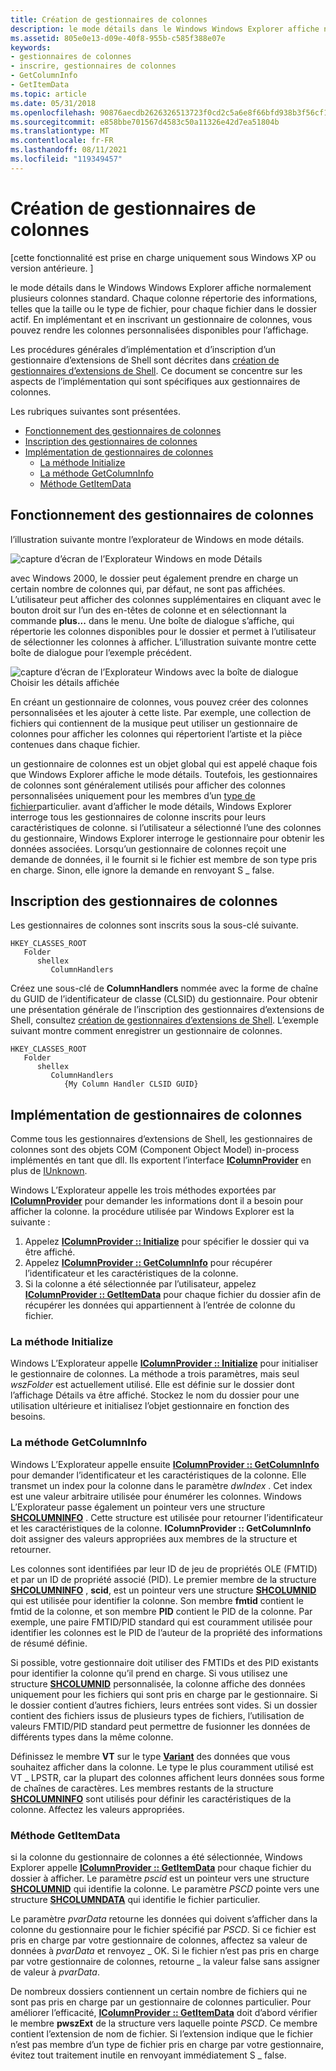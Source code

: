 ```yaml
---
title: Création de gestionnaires de colonnes
description: le mode détails dans le Windows Windows Explorer affiche normalement plusieurs colonnes standard.
ms.assetid: 805e0e13-d09e-40f8-955b-c585f388e07e
keywords:
- gestionnaires de colonnes
- inscrire, gestionnaires de colonnes
- GetColumnInfo
- GetItemData
ms.topic: article
ms.date: 05/31/2018
ms.openlocfilehash: 90876aecdb2626326513723f0cd2c5a6e8f66bfd938b3f56cf10bd3624dd8687
ms.sourcegitcommit: e858bbe701567d4583c50a11326e42d7ea51804b
ms.translationtype: MT
ms.contentlocale: fr-FR
ms.lasthandoff: 08/11/2021
ms.locfileid: "119349457"
---
```

# <a name="creating-column-handlers"></a>Création de gestionnaires de colonnes

\[cette fonctionnalité est prise en charge uniquement sous Windows XP ou version antérieure. \]

le mode détails dans le Windows Windows Explorer affiche normalement plusieurs colonnes standard. Chaque colonne répertorie des informations, telles que la taille ou le type de fichier, pour chaque fichier dans le dossier actif. En implémentant et en inscrivant un gestionnaire de colonnes, vous pouvez rendre les colonnes personnalisées disponibles pour l’affichage.

Les procédures générales d’implémentation et d’inscription d’un gestionnaire d’extensions de Shell sont décrites dans [création de gestionnaires d’extensions de Shell](/windows/desktop/shell/handlers). Ce document se concentre sur les aspects de l’implémentation qui sont spécifiques aux gestionnaires de colonnes.

Les rubriques suivantes sont présentées.

-   [Fonctionnement des gestionnaires de colonnes](#how-column-handlers-work)
-   [Inscription des gestionnaires de colonnes](#registering-column-handlers)
-   [Implémentation de gestionnaires de colonnes](#implementing-column-handlers)
    -   [La méthode Initialize](#the-initialize-method)
    -   [La méthode GetColumnInfo](#the-getcolumninfo-method)
    -   [Méthode GetItemData](#the-getitemdata-method)

## <a name="how-column-handlers-work"></a>Fonctionnement des gestionnaires de colonnes

l’illustration suivante montre l’explorateur de Windows en mode détails.

![capture d’écran de l’Explorateur Windows en mode Détails](images/columnproviderhandler1.jpg)

avec Windows 2000, le dossier peut également prendre en charge un certain nombre de colonnes qui, par défaut, ne sont pas affichées. L’utilisateur peut afficher des colonnes supplémentaires en cliquant avec le bouton droit sur l’un des en-têtes de colonne et en sélectionnant la commande **plus...** dans le menu. Une boîte de dialogue s’affiche, qui répertorie les colonnes disponibles pour le dossier et permet à l’utilisateur de sélectionner les colonnes à afficher. L’illustration suivante montre cette boîte de dialogue pour l’exemple précédent.

![capture d’écran de l’Explorateur Windows avec la boîte de dialogue Choisir les détails affichée](images/columnproviderhandler2.jpg)

En créant un gestionnaire de colonnes, vous pouvez créer des colonnes personnalisées et les ajouter à cette liste. Par exemple, une collection de fichiers qui contiennent de la musique peut utiliser un gestionnaire de colonnes pour afficher les colonnes qui répertorient l’artiste et la pièce contenues dans chaque fichier.

un gestionnaire de colonnes est un objet global qui est appelé chaque fois que Windows Explorer affiche le mode détails. Toutefois, les gestionnaires de colonnes sont généralement utilisés pour afficher des colonnes personnalisées uniquement pour les membres d’un [type de fichier](/windows/desktop/shell/fa-file-types)particulier. avant d’afficher le mode détails, Windows Explorer interroge tous les gestionnaires de colonne inscrits pour leurs caractéristiques de colonne. si l’utilisateur a sélectionné l’une des colonnes du gestionnaire, Windows Explorer interroge le gestionnaire pour obtenir les données associées. Lorsqu’un gestionnaire de colonnes reçoit une demande de données, il le fournit si le fichier est membre de son type pris en charge. Sinon, elle ignore la demande en renvoyant S \_ false.

## <a name="registering-column-handlers"></a>Inscription des gestionnaires de colonnes

Les gestionnaires de colonnes sont inscrits sous la sous-clé suivante.

```
HKEY_CLASSES_ROOT
   Folder
      shellex
         ColumnHandlers
```

Créez une sous-clé de **ColumnHandlers** nommée avec la forme de chaîne du GUID de l’identificateur de classe (CLSID) du gestionnaire. Pour obtenir une présentation générale de l’inscription des gestionnaires d’extensions de Shell, consultez [création de gestionnaires d’extensions de Shell](/windows/desktop/shell/handlers). L’exemple suivant montre comment enregistrer un gestionnaire de colonnes.

```
HKEY_CLASSES_ROOT
   Folder
      shellex
         ColumnHandlers
            {My Column Handler CLSID GUID}
```

## <a name="implementing-column-handlers"></a>Implémentation de gestionnaires de colonnes

Comme tous les gestionnaires d’extensions de Shell, les gestionnaires de colonnes sont des objets COM (Component Object Model) in-process implémentés en tant que dll. Ils exportent l’interface [**IColumnProvider**](/windows/desktop/api/shlobj/nn-shlobj-icolumnprovider) en plus de [IUnknown](/windows/win32/api/unknwn/nn-unknwn-iunknown).

Windows L’Explorateur appelle les trois méthodes exportées par [**IColumnProvider**](/windows/desktop/api/shlobj/nn-shlobj-icolumnprovider) pour demander les informations dont il a besoin pour afficher la colonne. la procédure utilisée par Windows Explorer est la suivante :

1.  Appelez [**IColumnProvider :: Initialize**](/windows/desktop/api/shlobj/nf-shlobj-icolumnprovider-initialize) pour spécifier le dossier qui va être affiché.
2.  Appelez [**IColumnProvider :: GetColumnInfo**](/windows/desktop/api/shlobj/nf-shlobj-icolumnprovider-getcolumninfo) pour récupérer l’identificateur et les caractéristiques de la colonne.
3.  Si la colonne a été sélectionnée par l’utilisateur, appelez [**IColumnProvider :: GetItemData**](/windows/desktop/api/shlobj/nf-shlobj-icolumnprovider-getitemdata) pour chaque fichier du dossier afin de récupérer les données qui appartiennent à l’entrée de colonne du fichier.

### <a name="the-initialize-method"></a>La méthode Initialize

Windows L’Explorateur appelle [**IColumnProvider :: Initialize**](/windows/desktop/api/shlobj/nf-shlobj-icolumnprovider-initialize) pour initialiser le gestionnaire de colonnes. La méthode a trois paramètres, mais seul *wszFolder* est actuellement utilisé. Elle est définie sur le dossier dont l’affichage Détails va être affiché. Stockez le nom du dossier pour une utilisation ultérieure et initialisez l’objet gestionnaire en fonction des besoins.

### <a name="the-getcolumninfo-method"></a>La méthode GetColumnInfo

Windows L’Explorateur appelle ensuite [**IColumnProvider :: GetColumnInfo**](/windows/desktop/api/shlobj/nf-shlobj-icolumnprovider-getcolumninfo) pour demander l’identificateur et les caractéristiques de la colonne. Elle transmet un index pour la colonne dans le paramètre *dwIndex* . Cet index est une valeur arbitraire utilisée pour énumérer les colonnes. Windows L’Explorateur passe également un pointeur vers une structure [**SHCOLUMNINFO**](/windows/desktop/api/shlobj/ns-shlobj-shcolumninfo) . Cette structure est utilisée pour retourner l’identificateur et les caractéristiques de la colonne. **IColumnProvider :: GetColumnInfo** doit assigner des valeurs appropriées aux membres de la structure et retourner.

Les colonnes sont identifiées par leur ID de jeu de propriétés OLE (FMTID) et par un ID de propriété associé (PID). Le premier membre de la structure [**SHCOLUMNINFO**](/windows/desktop/api/shlobj/ns-shlobj-shcolumninfo) , **scid**, est un pointeur vers une structure [**SHCOLUMNID**](/windows/desktop/shell/objects) qui est utilisée pour identifier la colonne. Son membre **fmtid** contient le fmtid de la colonne, et son membre **PID** contient le PID de la colonne. Par exemple, une paire FMTID/PID standard qui est couramment utilisée pour identifier les colonnes est le PID de l’auteur de la propriété des informations de résumé définie.

Si possible, votre gestionnaire doit utiliser des FMTIDs et des PID existants pour identifier la colonne qu’il prend en charge. Si vous utilisez une structure [**SHCOLUMNID**](/windows/desktop/shell/objects) personnalisée, la colonne affiche des données uniquement pour les fichiers qui sont pris en charge par le gestionnaire. Si le dossier contient d’autres fichiers, leurs entrées sont vides. Si un dossier contient des fichiers issus de plusieurs types de fichiers, l’utilisation de valeurs FMTID/PID standard peut permettre de fusionner les données de différents types dans la même colonne.

Définissez le membre **VT** sur le type [**Variant**](/windows/win32/api/oaidl/ns-oaidl-variant) des données que vous souhaitez afficher dans la colonne. Le type le plus couramment utilisé est VT \_ LPSTR, car la plupart des colonnes affichent leurs données sous forme de chaînes de caractères. Les membres restants de la structure [**SHCOLUMNINFO**](/windows/desktop/api/shlobj/ns-shlobj-shcolumninfo) sont utilisés pour définir les caractéristiques de la colonne. Affectez les valeurs appropriées.

### <a name="the-getitemdata-method"></a>Méthode GetItemData

si la colonne du gestionnaire de colonnes a été sélectionnée, Windows Explorer appelle [**IColumnProvider :: GetItemData**](/windows/desktop/api/shlobj/nf-shlobj-icolumnprovider-getitemdata) pour chaque fichier du dossier à afficher. Le paramètre *pscid* est un pointeur vers une structure [**SHCOLUMNID**](/windows/desktop/shell/objects) qui identifie la colonne. Le paramètre *PSCD* pointe vers une structure [**SHCOLUMNDATA**](/windows/desktop/api/shlobj/ns-shlobj-shcolumndata) qui identifie le fichier particulier.

Le paramètre *pvarData* retourne les données qui doivent s’afficher dans la colonne du gestionnaire pour le fichier spécifié par *PSCD*. Si ce fichier est pris en charge par votre gestionnaire de colonnes, affectez sa valeur de données à *pvarData* et renvoyez \_ OK. Si le fichier n’est pas pris en charge par votre gestionnaire de colonnes, retourne \_ la valeur false sans assigner de valeur à *pvarData*.

De nombreux dossiers contiennent un certain nombre de fichiers qui ne sont pas pris en charge par un gestionnaire de colonnes particulier. Pour améliorer l’efficacité, [**IColumnProvider :: GetItemData**](/windows/desktop/api/shlobj/nf-shlobj-icolumnprovider-getitemdata) doit d’abord vérifier le membre **pwszExt** de la structure vers laquelle pointe *PSCD*. Ce membre contient l’extension de nom de fichier. Si l’extension indique que le fichier n’est pas membre d’un type de fichier pris en charge par votre gestionnaire, évitez tout traitement inutile en renvoyant immédiatement S \_ false.

 

 